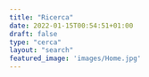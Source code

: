 ```yaml
---
title: "Ricerca"
date: 2022-01-15T00:54:51+01:00
draft: false
type: "cerca"
layout: "search"
featured_image: 'images/Home.jpg'
---
```


